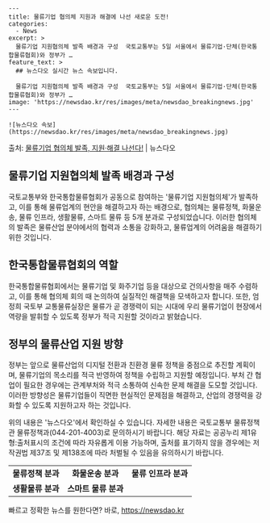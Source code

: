     ---
    title: 물류기업 협의체 지원과 해결에 나선 새로운 도전!
    categories:
      - News
    excerpt: >
      물류기업 지원협의체 발족 배경과 구성  국토교통부는 5일 서울에서 물류기업·단체(한국통합물류협회)와 정부가 …
    feature_text: >
      ## 뉴스다오 실시간 뉴스 속보입니다.
    
      물류기업 지원협의체 발족 배경과 구성  국토교통부는 5일 서울에서 물류기업·단체(한국통합물류협회)와 정부가 …
    image: 'https://newsdao.kr/res/images/meta/newsdao_breakingnews.jpg'
    ---
    
    ![뉴스다오 속보](https://newsdao.kr/res/images/meta/newsdao_breakingnews.jpg)

<p>출처: <a href="https://newsdao.kr/4637" rel="dofollow">물류기업 협의체 발족, 지원·해결 나선다!</a> | 뉴스다오</p>

<h2 data-ke-size="size26">물류기업 지원협의체 발족 배경과 구성</h2>
국토교통부와 한국통합물류협회가 공동으로 참여하는 '물류기업 지원협의체'가 발족하고, 이를 통해 물류업계의 현안을 해결하고자 하는 배경으로, 협의체는 물류정책, 화물운송, 물류 인프라, 생활물류, 스마트 물류 등 5개 분과로 구성되었습니다. 이러한 협의체의 발족은 물류산업 분야에서의 협력과 소통을 강화하고, 물류업계의 어려움을 해결하기 위한 것입니다.

<h2 data-ke-size="size26">한국통합물류협회의 역할</h2>
한국통합물류협회에서는 물류기업 및 화주기업 등을 대상으로 건의사항을 매주 수렴하고, 이를 통해 협의체 회의 때 논의하여 실질적인 해결책을 모색하고자 합니다. 또한, 엄정희 국토부 교통물류실장은 물류가 곧 경쟁력이 되는 시대에 우리 물류기업이 현장에서 역량을 발휘할 수 있도록 정부가 적극 지원할 것이라고 밝혔습니다.

<h2 data-ke-size="size26">정부의 물류산업 지원 방향</h2>
정부는 앞으로 물류산업의 디지털 전환과 친환경 물류 정책을 중점으로 추진할 계획이며, 물류기업의 목소리를 적극 반영하여 정책을 수립하고 지원할 예정입니다. 부처 간 협업이 필요한 경우에는 관계부처와 적극 소통하여 신속한 문제 해결을 도모할 것입니다. 이러한 방향성은 물류기업들이 직면한 현실적인 문제점을 해결하고, 산업의 경쟁력을 강화할 수 있도록 지원하고자 하는 것입니다.

위의 내용은 '뉴스다오'에서 확인하실 수 있습니다. 자세한 내용은 국토교통부 물류정책관 물류정책과(044-201-4003)로 문의하시기 바랍니다. 해당 자료는 공공누리 제1유형:출처표시의 조건에 따라 자유롭게 이용 가능하며, 출처를 표기하지 않을 경우에는 저작권법 제37조 및 제138조에 따라 처벌될 수 있음을 유의하시기 바랍니다. <br>

<table>
	<tr>
      <td style="text-align: center; height: 17px;"><b>물류정책 분과</b></td>
      <td style="text-align: center; height: 17px;"><b>화물운송 분과</b></td>
      <td style="text-align: center; height: 17px;"><b>물류 인프라 분과</b></td>
	</tr>
	<tr>
      <td style="text-align: center; height: 17px;"><b>생활물류 분과</b></td>
      <td style="text-align: center; height: 17px;"><b>스마트 물류 분과</b></td>
      <td style="text-align: center; height: 17px;">&nbsp;</td>
	</tr>
</table> 

빠르고 정확한 뉴스를 원한다면? 바로, <a href="https://newsdao.kr" rel="dofollow">https://newsdao.kr</a>


    
